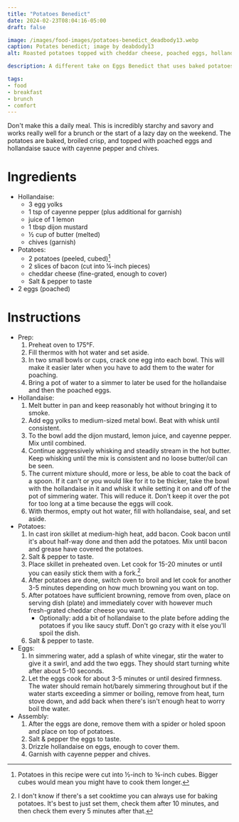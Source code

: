 ```yaml
---
title: "Potatoes Benedict"
date: 2024-02-23T08:04:16-05:00
draft: false

image: /images/food-images/potatoes-benedict_deadbody13.webp
caption: Potates benedict; image by deabdody13
alt: Roasted potatoes topped with cheddar cheese, poached eggs, hollandaise, cayenne pepper, and chives

description: A different take on Eggs Benedict that uses baked potatoes instead of an English muffin.

tags:
- food
- breakfast
- brunch
- comfort
---
```


Don't make this a daily meal. This is incredibly starchy and savory and works really well for a brunch or the start of a lazy day on the weekend. The potatoes are baked, broiled crisp, and topped with poached eggs and hollandaise sauce with cayenne pepper and chives.

# Ingredients
- Hollandaise:
    - 3 egg yolks
    - 1 tsp of cayenne pepper (plus additional for garnish)
    - juice of 1 lemon
    - 1 tbsp dijon mustard
    - &frac12; cup of butter (melted)
    - chives (garnish)
- Potatoes:
    - 2 potatoes (peeled, cubed)[^1]
    - 2 slices of bacon (cut into &frac14;-inch pieces)
    - cheddar cheese (fine-grated, enough to cover)
    - Salt & pepper to taste
- 2 eggs (poached)

# Instructions
- Prep:
    1. Preheat oven to 175&deg;F.
    1. Fill thermos with hot water and set aside.
    1. In two small bowls or cups, crack one egg into each bowl. This will make it easier later when you have to add them to the water for poaching.
    1. Bring a pot of water to a simmer to later be used for the hollandaise and then the poached eggs.
-  Hollandaise:
    1. Melt butter in pan and keep reasonably hot without bringing it to smoke.
    1. Add egg yolks to medium-sized metal bowl. Beat with whisk until consistent.
    1. To the bowl add the dijon mustard, lemon juice, and cayenne pepper. Mix until combined.
    1. Continue aggressively whisking and steadily stream in the hot butter. Keep whisking until the mix is consistent and no loose butter/oil can be seen.
    1. The current mixture should, more or less, be able to coat the back of a spoon. If it can't or you would like for it to be thicker, take the bowl with the hollandaise in it and whisk it while setting it on and off of the pot of simmering water. This will reduce it. Don't keep it over the pot for too long at a time because the eggs will cook.
    1. With thermos, empty out hot water, fill with hollandaise, seal, and set aside.
- Potatoes:
    1. In cast iron skillet at medium-high heat, add bacon. Cook bacon until it's about half-way done and then add the potatoes. Mix until bacon and grease have covered the potatoes.
    1. Salt & pepper to taste.
    1. Place skillet in preheated oven. Let cook for 15-20 minutes or until you can easily stick them with a fork.[^2]
    1. After potatoes are done, switch oven to broil and let cook for another 3-5 minutes depending on how much browning you want on top.
    1. After potatoes have sufficient browning, remove from oven, place on serving dish (plate) and immediately cover with however much fresh-grated cheddar cheese you want.
        - Optionally: add a bit of hollandaise to the plate before adding the potatoes if you like saucy stuff. Don't go crazy with it else you'll spoil the dish.
    1. Salt & pepper to taste.
- Eggs:
    1. In simmering water, add a splash of white vinegar, stir the water to give it a swirl, and add the two eggs. They should start turning white after about 5-10 seconds. 
    1. Let the eggs cook for about 3-5 minutes or until desired firmness. The water should remain hot/barely simmering throughout but if the water starts exceeding a simmer or boiling, remove from heat, turn stove down, and add back when there's isn't enough heat to worry boil the water.
- Assembly:
    1. After the eggs are done, remove them with a spider or holed spoon and place on top of potatoes.
    1. Salt & pepper the eggs to taste.
    1. Drizzle hollandaise on eggs, enough to cover them.
    1. Garnish with cayenne pepper and chives.

[^1]: Potatoes in this recipe were cut into &frac12;-inch to &frac34;-inch cubes. Bigger cubes would mean you might have to cook them longer.
[^2]: I don't know if there's a set cooktime you can always use for baking potatoes. It's best to just set them, check them after 10 minutes, and then check them every 5 minutes after that.
